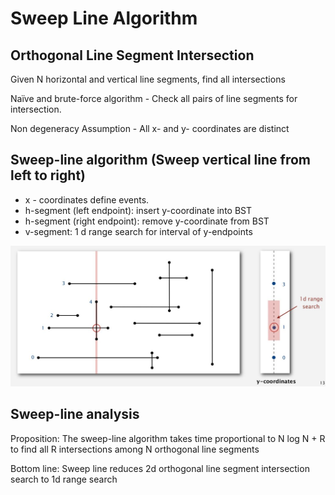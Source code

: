 # Sweep Line Algorithm

## Orthogonal Line Segment Intersection

Given N horizontal and vertical line segments, find all intersections

Naïve and brute-force algorithm - Check all pairs of line segments for intersection.

Non degeneracy Assumption - All x- and y- coordinates are distinct

## Sweep-line algorithm (Sweep vertical line from left to right)

- x - coordinates define events.
- h-segment (left endpoint): insert y-coordinate into BST
- h-segment (right endpoint): remove y-coordinate from BST
- v-segment: 1 d range search for interval of y-endpoints

![image](../../media/Sweep-Line-Algorithm-image1.jpg)

## Sweep-line analysis

Proposition: The sweep-line algorithm takes time proportional to N log N + R to find all R intersections among N orthogonal line segments

Bottom line: Sweep line reduces 2d orthogonal line segment intersection search to 1d range search
